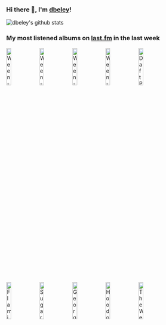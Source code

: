 ### Hi there 👋, I'm [dbeley](https://dbeley.ovh/en)!

![dbeley's github stats](https://github-readme-stats.vercel.app/api?username=dbeley)

### My most listened albums on [last.fm](https://www.last.fm/user/d_beley) in the last week

[<img src='https://lastfm.freetls.fastly.net/i/u/300x300/033c69ebc36146c98b670257e2871089.png' width='16%' height='16%' alt='Ween - Chocolate and Cheese'>](https://www.last.fm/music/ween/chocolate%2band%2bcheese)&nbsp;
[<img src='https://lastfm.freetls.fastly.net/i/u/300x300/adf9b04c01c346b5b866a63c7a281d9b.png' width='16%' height='16%' alt='Ween - Quebec'>](https://www.last.fm/music/ween/quebec)&nbsp;
[<img src='https://lastfm.freetls.fastly.net/i/u/300x300/95048a1d0c575d08826abe7dcea96d4e.jpg' width='16%' height='16%' alt='Ween - The Mollusk'>](https://www.last.fm/music/ween/the%2bmollusk)&nbsp;
[<img src='https://lastfm.freetls.fastly.net/i/u/300x300/68824472993944ef86c2bfc587bdd01c.png' width='16%' height='16%' alt='Ween - White Pepper'>](https://www.last.fm/music/ween/white%2bpepper)&nbsp;
[<img src='https://lastfm.freetls.fastly.net/i/u/300x300/54010ae7c4fa4c96a1e1872a051d9ecc.png' width='16%' height='16%' alt='Daft Punk - Discovery'>](https://www.last.fm/music/daft%2bpunk/discovery)&nbsp;
<br>
[<img src='https://lastfm.freetls.fastly.net/i/u/300x300/2f4d9da137db782c7a17f5270d6493fc.jpg' width='16%' height='16%' alt='Flamin’ Groovies - Teenage Head'>](https://www.last.fm/music/flamin%25e2%2580%2599%2bgroovies/teenage%2bhead)&nbsp;
[<img src='https://lastfm.freetls.fastly.net/i/u/300x300/b5b8dfec61a945a7c5782e66bf7fceb5.png' width='16%' height='16%' alt='Sugar - Copper Blue'>](https://www.last.fm/music/sugar/copper%2bblue)&nbsp;
[<img src='https://lastfm.freetls.fastly.net/i/u/300x300/757f4f613029461bc61d036c2e986961.png' width='16%' height='16%' alt='Georges Brassens - Volume 2: Les Amoureux des bancs publics'>](https://www.last.fm/music/georges%2bbrassens/volume%2b2%253a%2bles%2bamoureux%2bdes%2bbancs%2bpublics)&nbsp;
[<img src='https://lastfm.freetls.fastly.net/i/u/300x300/e7d7cb006c5dc3626fcf5786597844c4.jpg' width='16%' height='16%' alt='Hoodoo Gurus - Stoneage Romeos'>](https://www.last.fm/music/hoodoo%2bgurus/stoneage%2bromeos)&nbsp;
[<img src='https://lastfm.freetls.fastly.net/i/u/300x300/e34cab881a844600ab25a427444c179f.png' width='16%' height='16%' alt='The Weakerthans - Reconstruction Site'>](https://www.last.fm/music/the%2bweakerthans/reconstruction%2bsite)&nbsp;
<br>
